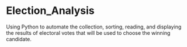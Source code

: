 # Election_Analysis
Using Python to automate the collection, sorting, reading, and displaying the results of electoral votes that will be used to choose the winning candidate.
